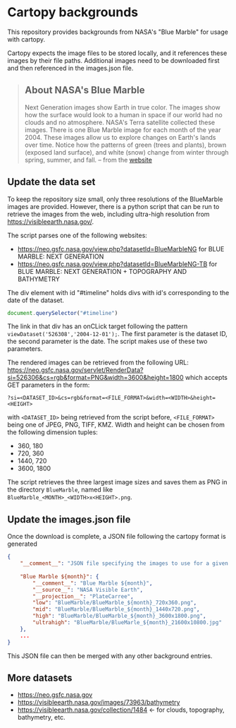 # Cartopy backgrounds

This repository provides backgrounds from NASA's "Blue Marble" for usage with cartopy.

Cartopy expects the image files to be stored locally, and it references these images by their file paths.
Additional images need to be downloaded first and then referenced in the images.json file.

>  ## About NASA's Blue Marble 
>
> Next Generation images show Earth in true color. 
> The images show how the surface would look to a human in space if our world had no clouds and no atmosphere. 
> NASA's Terra satellite collected these images. 
> There is one Blue Marble image for each month of the year 2004. 
> These images allow us to explore changes on Earth's lands over time. 
> Notice how the patterns of green (trees and plants), brown (exposed land surface), and white (snow) change from winter through spring, summer, and fall.
> – from the [website](https://neo.gsfc.nasa.gov/view.php?datasetId=BlueMarbleNG)


## Update the data set
To keep the repository size small, only three resolutions of the BlueMarble images are provided.
However, there is a python script that can be run to retrieve the images from the web, including ultra-high resolution from https://visibleearth.nasa.gov/.

The script parses one of the following websites:
- https://neo.gsfc.nasa.gov/view.php?datasetId=BlueMarbleNG for BLUE MARBLE: NEXT GENERATION
- https://neo.gsfc.nasa.gov/view.php?datasetId=BlueMarbleNG-TB for BLUE MARBLE: NEXT GENERATION + TOPOGRAPHY AND BATHYMETRY

The div element with id "#timeline" holds divs with id's corresponding to the date of the dataset.
```js
document.querySelector("#timeline")
```
The link in that div has an onCLick target following the pattern `viewDataset('526308','2004-12-01');`. 
The first parameter is the dataset ID, the second parameter is the date.
The script makes use of these two parameters.

The rendered images can be retrieved from the following URL:
https://neo.gsfc.nasa.gov/servlet/RenderData?si=526306&cs=rgb&format=PNG&width=3600&height=1800
which accepts GET parameters in the form:
```
?si=<DATASET_ID>&cs=rgb&format=<FILE_FORMAT>&width=<WIDTH>&height=<HEIGHT>
```
with `<DATASET_ID>` being retrieved from the script before, `<FILE_FORMAT>` being one of JPEG, PNG, TIFF, KMZ.
Width and height can be chosen from the following dimension tuples:
- 360, 180
- 720, 360
- 1440, 720
- 3600, 1800

The script retrieves the three largest image sizes and saves them as PNG in the directory `BlueMarble`, named like `BlueMarble_<MONTH>_<WIDTH>x<HEIGHT>.png`.

## Update the images.json file
Once the download is complete, a JSON file following the cartopy format is generated
```JSON
{
    "__comment__": "JSON file specifying the images to use for a given type/name and resolution. Read in by cartopy.mpl.geoaxes.read_user_background_images.",
	
    "Blue Marble ${month}": {
        "__comment__": "Blue Marble ${month}",
        "__source__": "NASA Visible Earth",
        "__projection__": "PlateCarree",
        "low": "BlueMarble/BlueMarble_${month}_720x360.png",
        "mid": "BlueMarble/BlueMarble_${month}_1440x720.png",
        "high": "BlueMarble/BlueMarble_${month}_3600x1800.png",
        "ultrahigh": "BlueMarble/BlueMarle_${month}_21600x10800.jpg"
    },
    ...
}
```
This JSON file can then be merged with any other background entries.


## More datasets
- https://neo.gsfc.nasa.gov
- https://visibleearth.nasa.gov/images/73963/bathymetry
- https://visibleearth.nasa.gov/collection/1484   ← for clouds, topography, bathymetry, etc.

<!--
#TODO: Maybe using the images from VisibleEarth is even better since they provide even higher resolutions.
-->
